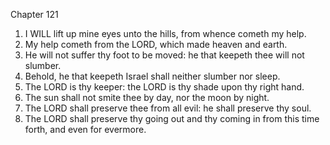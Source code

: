

Chapter 121

1. I WILL lift up mine eyes unto the hills, from whence cometh my help.
2. My help cometh from the LORD, which made heaven and earth.
3. He will not suffer thy foot to be moved: he that keepeth thee will not slumber.
4. Behold, he that keepeth Israel shall neither slumber nor sleep.
5. The LORD is thy keeper: the LORD is thy shade upon thy right hand.
6. The sun shall not smite thee by day, nor the moon by night.
7. The LORD shall preserve thee from all evil: he shall preserve thy soul.
8. The LORD shall preserve thy going out and thy coming in from this time forth, and even for evermore.
